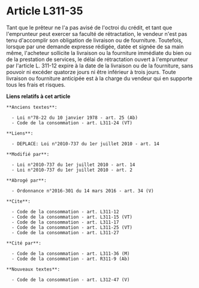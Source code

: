 # Article L311-35

Tant que le prêteur ne l'a pas avisé de l'octroi du crédit, et tant que l'emprunteur peut exercer sa faculté de rétractation,
le vendeur n'est pas tenu d'accomplir son obligation de livraison ou de fourniture. Toutefois, lorsque par une demande
expresse rédigée, datée et signée de sa main même, l'acheteur sollicite la livraison ou la fourniture immédiate du bien ou de
la prestation de services, le délai de rétractation ouvert à l'emprunteur par l'article L. 311-12 expire à la date de la
livraison ou de la fourniture, sans pouvoir ni excéder quatorze jours ni être inférieur à trois jours. Toute livraison ou
fourniture anticipée est à la charge du vendeur qui en supporte tous les frais et risques.

**Liens relatifs à cet article**

	**Anciens textes**:

	  - Loi n°78-22 du 10 janvier 1978 - art. 25 (Ab)
	  - Code de la consommation - art. L311-24 (VT)

	**Liens**:

	  - DEPLACE: Loi n°2010-737 du 1er juillet 2010 - art. 14

	**Modifié par**:

	  - Loi n°2010-737 du 1er juillet 2010 - art. 14
	  - Loi n°2010-737 du 1er juillet 2010 - art. 2

	**Abrogé par**:

	  - Ordonnance n°2016-301 du 14 mars 2016 - art. 34 (V)

	**Cite**:

	  - Code de la consommation - art. L311-12
	  - Code de la consommation - art. L311-15 (VT)
	  - Code de la consommation - art. L311-17
	  - Code de la consommation - art. L311-25 (VT)
	  - Code de la consommation - art. L311-27

	**Cité par**:

	  - Code de la consommation - art. L311-36 (M)
	  - Code de la consommation - art. R311-9 (Ab)

	**Nouveaux textes**:

	  - Code de la consommation - art. L312-47 (V)
